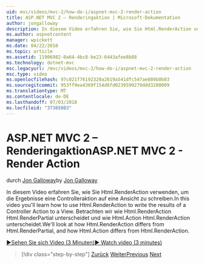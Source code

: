 ```yaml
---
uid: mvc/videos/mvc-2/how-do-i/aspnet-mvc-2-render-action
title: ASP.NET MVC 2 – Renderingaktion | Microsoft-Dokumentation
author: jongalloway
description: In diesem Video erfahren Sie, wie Sie Html.RenderAction verwenden, um die Ergebnisse eine Controlleraktion auf eine Ansicht zu schreiben. Betrachten wir wie Html.RenderAction "fr" unterscheidet sich...
ms.author: aspnetcontent
manager: wpickett
ms.date: 04/22/2010
ms.topic: article
ms.assetid: 11906982-0a64-4bc8-be23-6443afee8b88
ms.technology: dotnet-mvc
msc.legacyurl: /mvc/videos/mvc-2/how-do-i/aspnet-mvc-2-render-action
msc.type: video
ms.openlocfilehash: 97c021f76192320a2619a541dfc547ae089b0b83
ms.sourcegitcommit: 953ff9ea4369f154d6fd0239599279ddd3280009
ms.translationtype: MT
ms.contentlocale: de-DE
ms.lasthandoff: 07/03/2018
ms.locfileid: "37365083"
---
```

<a name="aspnet-mvc-2---render-action"></a><span data-ttu-id="47de2-104">ASP.NET MVC 2 – Renderingaktion</span><span class="sxs-lookup"><span data-stu-id="47de2-104">ASP.NET MVC 2 - Render Action</span></span>
====================
<span data-ttu-id="47de2-105">durch [Jon Galloway](https://github.com/jongalloway)</span><span class="sxs-lookup"><span data-stu-id="47de2-105">by [Jon Galloway](https://github.com/jongalloway)</span></span>

<span data-ttu-id="47de2-106">In diesem Video erfahren Sie, wie Sie Html.RenderAction verwenden, um die Ergebnisse eine Controlleraktion auf eine Ansicht zu schreiben.</span><span class="sxs-lookup"><span data-stu-id="47de2-106">In this video you'll learn how to use Html.RenderAction to write the results of a Controller Action to a View.</span></span> <span data-ttu-id="47de2-107">Betrachten wir wie Html.RenderAction Html.RenderPartial unterscheidet und wie Html.Action Html.RenderAction unterscheidet.</span><span class="sxs-lookup"><span data-stu-id="47de2-107">We'll look at how Html.RenderAction differs from Html.RenderPartial, and how Html.Action differs from Html.RenderAction.</span></span>

[<span data-ttu-id="47de2-108">&#9654;Sehen Sie sich Video (3 Minuten)</span><span class="sxs-lookup"><span data-stu-id="47de2-108">&#9654; Watch video (3 minutes)</span></span>](https://channel9.msdn.com/Blogs/ASP-NET-Site-Videos/aspnet-mvc-2-render-action)

> [!div class="step-by-step"]
> <span data-ttu-id="47de2-109">[Zurück](aspnet-mvc-2-areas.md)
> [Weiter](5-minute-introduction-to-aspnet-mvc.md)</span><span class="sxs-lookup"><span data-stu-id="47de2-109">[Previous](aspnet-mvc-2-areas.md)
[Next](5-minute-introduction-to-aspnet-mvc.md)</span></span>
